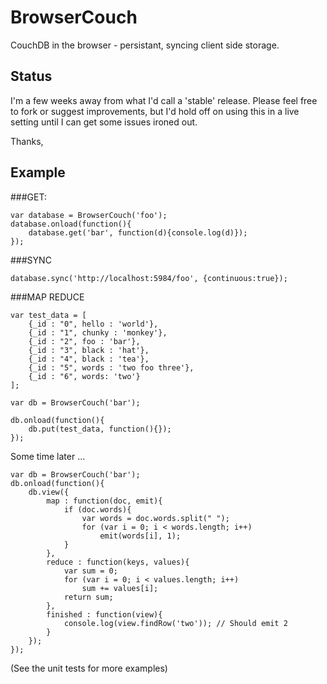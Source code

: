 BrowserCouch
============

CouchDB in the browser - persistant, syncing client side storage.



Status
------

I'm a few weeks away from what I'd call a 'stable' release. Please feel
free to fork or suggest improvements, but I'd hold off on using this
in a live setting until I can get some issues ironed out.

Thanks,


Example
-------

###GET:

    var database = BrowserCouch('foo');
    database.onload(function(){
        database.get('bar', function(d){console.log(d)});
    });


###SYNC

    database.sync('http://localhost:5984/foo', {continuous:true});

###MAP REDUCE

	var test_data = [
		{_id : "0", hello : 'world'},
		{_id : "1", chunky : 'monkey'},
		{_id : "2", foo : 'bar'},
		{_id : "3", black : 'hat'},
		{_id : "4", black : 'tea'},
		{_id : "5", words : 'two foo three'},
		{_id : "6", words: 'two'}
	];

	var db = BrowserCouch('bar');

	db.onload(function(){
		db.put(test_data, function(){});
	});

Some time later ...

	var db = BrowserCouch('bar');
	db.onload(function(){
		db.view({
			map : function(doc, emit){
				if (doc.words){
					var words = doc.words.split(" ");
	    			for (var i = 0; i < words.length; i++)
	      				emit(words[i], 1);
	      		}
			},
			reduce : function(keys, values){
				var sum = 0;
	    		for (var i = 0; i < values.length; i++)
	      			sum += values[i];
	    		return sum;
	    	},
	    	finished : function(view){
	    		console.log(view.findRow('two')); // Should emit 2
	    	}
		});
	});



(See the unit tests for more examples)


